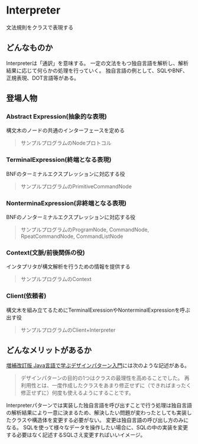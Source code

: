 #  Interpreter
文法規則をクラスで表現する

## どんなものか
Interpreterは「通訳」を意味する。
一定の文法をもつ独自言語を解析し、解析結果に応じて何らかの処理を行っていく。
独自言語の例として、SQLやBNF、正規表現、DOT言語等がある。

## 登場人物
### Abstract Expression(抽象的な表現)
構文木のノードの共通のインターフェースを定める
> サンプルプログラムのNodeプロトコル

### TerminalExpression(終端となる表現)
BNFのターミナルエクスプレッションに対応する役
> サンプルプログラムのPrimitiveCommandNode

### NonterminaExpression(非終端となる表現)
BNFのノンターミナルエクスプレッションに対応する役
> サンプルプログラムのProgramNode, CommandNode, RpeatCommandNode, CommandListNode

### Context(文脈/前後関係の役)
インタプリタが構文解析を行うための情報を提供する
> サンプルプログラムのContext

### Client(依頼者)
構文木を組み立てるためにTerminalExressionやNonterminalExpressionを呼ぶ出す役
> サンプルプログラムのClient+Interpreter

## どんなメリットがあるか
[増補改訂版 Java言語で学ぶデザインパターン入門](https://www.hyuki.com/dp/)には次のような記述がある。
> デザインパターンの目的の1つはクラスの最理性を高めることでした。
> 再利用性とは、一度作成したクラスをあまり修正せずに（できればまったく修正せずに）何度も使えるようにすることです。

Interpreterパターンでは実装した独自言語を呼び出すことで行う処理は独自言語の解析結果により一意に決まるため、解決したい問題が変わったとしても実装したクラスや構造体を変更する必要がない。
変更は独自言語の呼び出し方のみになる。
SQLを使って様々なデータを操作したい場合に、SQLの中の実装を変更する必要はなく記述するSQLさえ変更すればいいイメージ。


